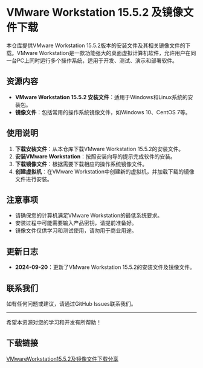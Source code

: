 # VMware Workstation 15.5.2 及镜像文件下载

本仓库提供VMware Workstation 15.5.2版本的安装文件及其相关镜像文件的下载。VMware Workstation是一款功能强大的桌面虚拟计算机软件，允许用户在同一台PC上同时运行多个操作系统，适用于开发、测试、演示和部署软件。

## 资源内容

- **VMware Workstation 15.5.2 安装文件**：适用于Windows和Linux系统的安装包。
- **镜像文件**：包括常用的操作系统镜像文件，如Windows 10、CentOS 7等。

## 使用说明

1. **下载安装文件**：从本仓库下载VMware Workstation 15.5.2的安装文件。
2. **安装VMware Workstation**：按照安装向导的提示完成软件的安装。
3. **下载镜像文件**：根据需要下载相应的操作系统镜像文件。
4. **创建虚拟机**：在VMware Workstation中创建新的虚拟机，并加载下载的镜像文件进行安装。

## 注意事项

- 请确保您的计算机满足VMware Workstation的最低系统要求。
- 安装过程中可能需要输入产品密钥，请提前准备好。
- 镜像文件仅供学习和测试使用，请勿用于商业用途。

## 更新日志

- **2024-09-20**：更新了VMware Workstation 15.5.2的安装文件及镜像文件。

## 联系我们

如有任何问题或建议，请通过GitHub Issues联系我们。

---

希望本资源对您的学习和开发有所帮助！

## 下载链接

[VMwareWorkstation15.5.2及镜像文件下载分享](https://pan.quark.cn/s/4d896e7ca89e)